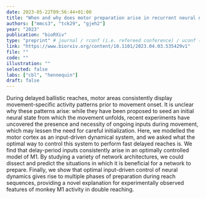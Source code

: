 ```yaml
---
date: 2023-05-22T09:56:44+01:00
title: "When and why does motor preparation arise in recurrent neural network models of motor control?"
authors: ["mmcs3", "tck29", "gjeh2"]
year: "2023"
publication: "bioRXiv"
type: "preprint" # journal / rconf (i.e. refereed conference) / uconf (i.e. unrefereed conference) / thesis / preprint / workshop
link: "https://www.biorxiv.org/content/10.1101/2023.04.03.535429v1"
file: ""
code: ""
illustration: ""
selected: false
labs: ["cbl", "hennequin"]
draft: false
---
```


During delayed ballistic reaches, motor areas consistently display
movement-specific activity patterns prior to movement onset. It is unclear why
these patterns arise: while they have been proposed to seed an initial neural
state from which the movement unfolds, recent experiments have uncovered the
presence and necessity of ongoing inputs during movement, which may lessen the
need for careful initialization. Here, we modelled the motor cortex as an
input-driven dynamical system, and we asked what the optimal way to control
this system to perform fast delayed reaches is. We find that delay-period
inputs consistently arise in an optimally controlled model of M1. By studying a
variety of network architectures, we could dissect and predict the situations
in which it is beneficial for a network to prepare. Finally, we show that
optimal input-driven control of neural dynamics gives rise to multiple phases
of preparation during reach sequences, providing a novel explanation for
experimentally observed features of monkey M1 activity in double reaching.




